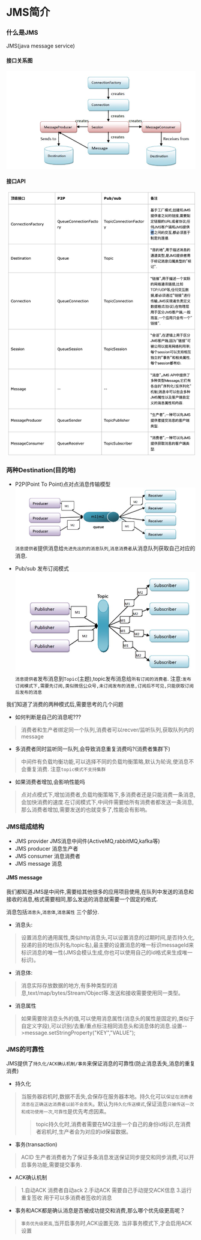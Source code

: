 # JMS简介
### 什么是JMS
JMS(java message service)

#### 接口关系图
![接口关系图](/postImg/JMS03.jpg)

#### 接口API
![接口API](/postImg/JMS04.jpg)


### 两种Destination(目的地)
+ P2P(Point To Point)点对点消息传输模型
![点对点消息传输模型](/postImg/JMS01.jpg)
`消息提供者`提供消息给`先进先出的的消息队列`,`消息消费者`从消息队列获取自己对应的消息.

+ Pub/sub 发布订阅模式
![发布订阅传输模型](/postImg/JMS02.jpg)
`消息提供者`发布消息到`Topic`(主题),topic发布消息给`所有订阅的消费者`.
注意:`发布订阅模式下,需要先订阅,类似微信公众号,未订阅发布的消息,订阅后不可见,只能获取订阅后发布的消息`

我们知道了消费的两种模式后,需要思考的几个问题

+ 如何判断是自己的消息呢??? 
 > 消费者和生产者绑定同一个队列,消费者可以recver/监听队列,获取队列内的message

+ 多消费者同时监听同一队列,会导致消息重复消费吗?(消费者集群下) 
 > 中间件有负载均衡功能,可以选择不同的负载均衡策略,默认为轮询,使消息不会重复消费. 注意`topic模式不支持集群`
 
+ 如果消费者增加,会影响性能吗
 > 点对点模式下,增加消费者,负载均衡策略下,多消费者还是只能消费一条消息,会加快消费的速度.在订阅模式下,中间件需要给所有消费者都发送一条消息,那么消费者增加,需要发送的也就变多了,性能会有影响。
  
### JMS组成结构

+ JMS provider JMS消息中间件(ActiveMQ,rabbitMQ,kafka等)
+ JMS producer 消息生产者 
+ JMS consumer 消息消费者
+ JMS message  消息

#### JMS message
我们都知道JMS是中间件,需要给其他很多的应用项目使用,在队列中发送的消息和接收的消息,格式需要相同,那么发送的消息就需要一个固定的格式.

消息包括`消息头`,`消息体`,`消息属性` 三个部分.

 + 消息头: 
> 设置消息的通用属性,类似http消息头,可以设置消息的过期时间,是否持久化,投递的目的地(队列名/topic名),最主要的设置消息的唯一标识messageId来标识消息的唯一性(JMS会模认生成,你也可以使用自己的id格式来生成唯一标识)。
 + 消息体:
> 消息实际存放数据的地方,有多种类型的消息,text/map/bytes/Stream/Object等.发送和接收需要使用同一类型。
 + 消息属性
> 如果需要除消息头外的值,可以使用消息属性(消息头的属性是固定的,类似于自定义字段),可以识别/去重/重点标注相同消息头和消息体的消息.设置-->message.setStringProperty("KEY","VALUE"); 

 
### JMS的可靠性

JMS提供了`持久化/ACK确认机制/事务`来保证消息的可靠性(防止消息丢失,消息的重复消费)

 + 持久化
 > 当服务器宕机时,数据不丢失,会保存在服务器本地。持久化可以`保证在消费者消息在正确送达消费者以前不会丢失`。默认为`持久化传送模式`,保证消息`只被传送一次和成功使用一次`,`可靠性`是优先考虑因素。
 >> topic持久化时,消费者需要在MQ注册一个自己的身份id标识,在消费者宕机时,生产者会为对应的id保留数据。
 
 + 事务(transaction)
 > ACID  生产者消费者为了保证多条消息发送保证同步提交和同步消费,可以开启事务功能,需要提交事务. 
 
 + ACK确认机制 
 >1.自动ACK 消费者自动ack  2.手动ACK 需要自己手动提交ACK信息 3.运行重复签收 用于可以多消费者签收的消息
 
 + 事务和ACK都是确认消息是否被成功提交和消费,那么哪个优先级更高呢？
 > `事务优先级更高`,当开启事务时,ACK设置无效. 当非事务模式下,才会启用ACK设置
 
 











